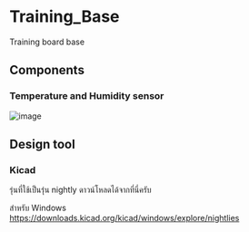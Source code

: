 # Training_Base
Training board base

## Components ##

### Temperature and Humidity sensor ###
 
![image](https://user-images.githubusercontent.com/567256/183527911-0b8e3706-696e-47da-93a1-5f33de8a5d33.png)

## Design tool ##

### Kicad ### 
รุ่นที่ใช้เป็นรุ่น nightly ดาวน์โหลดได้จากที่นี่ครับ

สำหรับ Windows 
https://downloads.kicad.org/kicad/windows/explore/nightlies

